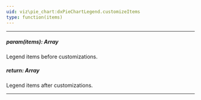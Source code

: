 ```yaml
---
uid: viz\pie_chart:dxPieChartLegend.customizeItems
type: function(items)
---
```

---
##### param(items): Array<PieChartLegendItem>
Legend items before customizations.

##### return: Array<PieChartLegendItem>
Legend items after customizations.

---
